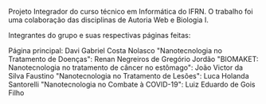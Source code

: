 Projeto Integrador do curso técnico em Informática do IFRN. O trabalho foi uma colaboração das disciplinas de Autoria Web e Biologia I.

Integrantes do grupo e suas respectivas páginas feitas:

Página principal: Davi Gabriel Costa Nolasco
"Nanotecnologia no Tratamento de Doenças": Renan Negreiros de Gregório Jordão
"BIOMAKET: Nanotecnologia no tratamento de câncer no estômago": João Victor da Silva Faustino
"Nanotecnologia no Tratamento de Lesões": Luca Holanda Santorelli
"Nanotecnologia no Combate à COVID-19": Luiz Eduardo de Gois Filho
